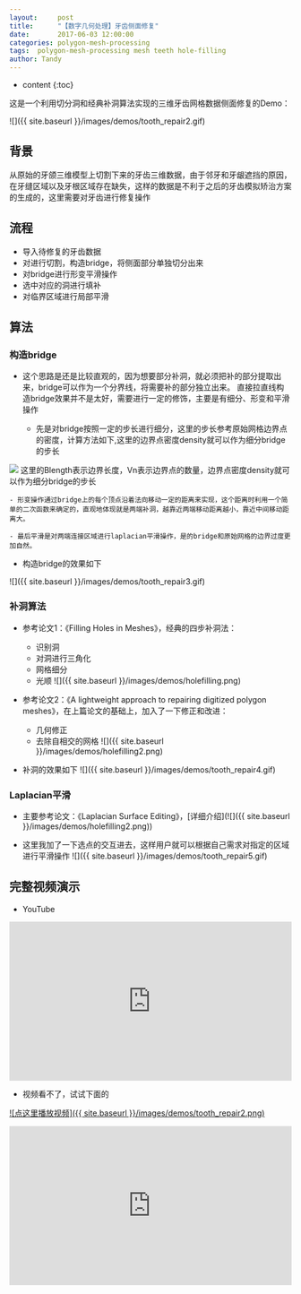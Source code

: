 ```yaml
---
layout:     post
title:      "【数字几何处理】牙齿侧面修复"
date:       2017-06-03 12:00:00
categories: polygon-mesh-processing
tags:  polygon-mesh-processing mesh teeth hole-filling 
author: Tandy
---
```


* content
{:toc}

这是一个利用切分洞和经典补洞算法实现的三维牙齿网格数据侧面修复的Demo：

![]({{ site.baseurl }}/images/demos/tooth_repair2.gif)




## 背景

从原始的牙颌三维模型上切割下来的牙齿三维数据，由于邻牙和牙龈遮挡的原因，在牙缝区域以及牙根区域存在缺失，这样的数据是不利于之后的牙齿模拟矫治方案的生成的，这里需要对牙齿进行修复操作

## 流程
- 导入待修复的牙齿数据
- 对进行切割，构造bridge，将侧面部分单独切分出来
- 对bridge进行形变平滑操作
- 选中对应的洞进行填补
- 对临界区域进行局部平滑

## 算法
### 构造bridge
- 这个思路是还是比较直观的，因为想要部分补洞，就必须把补的部分提取出来，bridge可以作为一个分界线，将需要补的部分独立出来。
直接拉直线构造bridge效果并不是太好，需要进行一定的修饰，主要是有细分、形变和平滑操作

	- 先是对bridge按照一定的步长进行细分，这里的步长参考原始网格边界点的密度，计算方法如下,这里的边界点密度density就可以作为细分bridge的步长  
<img src="http://chart.googleapis.com/chart?cht=tx&chl=\Large density=\frac{Blength}{Vn}" style="border:none;">  
这里的Blength表示边界长度，Vn表示边界点的数量，边界点密度density就可以作为细分bridge的步长

	- 形变操作通过bridge上的每个顶点沿着法向移动一定的距离来实现，这个距离时利用一个简单的二次函数来确定的，直观地体现就是两端补洞，越靠近两端移动距离越小，靠近中间移动距离大。

	- 最后平滑是对两端连接区域进行laplacian平滑操作，是的bridge和原始网格的边界过度更加自然。

- 构造bridge的效果如下

![]({{ site.baseurl }}/images/demos/tooth_repair3.gif)

### 补洞算法
- 参考论文1：《Filling Holes in Meshes》，经典的四步补洞法：
	- 识别洞
	- 对洞进行三角化
	- 网格细分
	- 光顺
![]({{ site.baseurl }}/images/demos/holefilling.png)

- 参考论文2：《A lightweight approach to repairing digitized polygon meshes》，在上篇论文的基础上，加入了一下修正和改进：
	- 几何修正
	- 去除自相交的网格
![]({{ site.baseurl }}/images/demos/holefilling2.png)

- 补洞的效果如下
![]({{ site.baseurl }}/images/demos/tooth_repair4.gif)

### Laplacian平滑
- 主要参考论文：《Laplacian Surface Editing》，[详细介绍](![]({{ site.baseurl }}/images/demos/holefilling2.png))

- 这里我加了一下选点的交互进去，这样用户就可以根据自己需求对指定的区域进行平滑操作
![]({{ site.baseurl }}/images/demos/tooth_repair5.gif)

## 完整视频演示
- YouTube

<div style="max-width:10000px; margin:0 auto 10px;" >
<div 
style="position: relative; 
width:100%;
padding-bottom:56.25%; 
height:0;">
<iframe style="position: absolute;top: 0;left: 0;width: 100%;height: 100%;"  src="https://www.youtube.com/embed/8lgq0SQ37Os" frameborder="0" allowfullscreen></iframe>
</div>
</div>

- 视频看不了，试试下面的

[![点这里播放视频]({{ site.baseurl }}/images/demos/tooth_repair2.png)](http://player.youku.com/embed/XMjgwNjYzNTU2OA==)

<div style="max-width:10000px; margin:0 auto 10px;" >
<div 
style="position: relative; 
width:100%;
padding-bottom:56.25%; 
height:0;">
<iframe style="position: absolute;top: 0;left: 0;width: 100%;height: 100%;"  src="http://player.youku.com/embed/XMjgwNjYzNTU2OA==" frameborder="0" allowfullscreen></iframe>
</div>
</div>